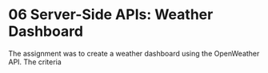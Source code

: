 # 06 Server-Side APIs: Weather Dashboard

The assignment was to create a weather dashboard using the OpenWeather API. The criteria